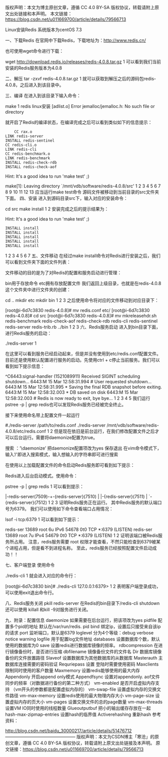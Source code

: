 版权声明：本文为博主原创文章，遵循 CC 4.0 BY-SA 版权协议，转载请附上原文出处链接和本声明。
本文链接：https://blog.csdn.net/u011669700/article/details/79566713

Linux安装Redis
系统版本为centOS 7.3

一、下载Redis
在官网中下载Redis，下载地址为：http://www.redis.cn/


也可使用wget命令进行下载：

wget http://download.redis.io/releases/redis-4.0.8.tar.gz
1
可以看到我们当前安装的Redis服务版本为4.0.8

二、解压
tar -zxvf redis-4.0.8.tar.gz
1
就可以获取到解压之后的源码包redis-4.0.8，之后进入到该目录中。

三、编译
在进入到该目录下输入命令：

make
1
redis linux安装 [adlist.o] Error jemalloc/jemalloc.h: No such file or directory

就开启了Redis的编译状态，在编译完成之后可以看到类似如下的信息提示：

        CC rax.o
    LINK redis-server
    INSTALL redis-sentinel
    CC redis-cli.o
    LINK redis-cli
    CC redis-benchmark.o
    LINK redis-benchmark
    INSTALL redis-check-rdb
    INSTALL redis-check-aof

Hint: It's a good idea to run 'make test' ;)

make[1]: Leaving directory `/mnt/vdb/software/redis-4.0.8/src'
1
2
3
4
5
6
7
8
9
10
11
12
13
应当运行make test命令
源码文件被移动到当前目录的src文件夹下面。
四、安装
进入到源码目录src下，输入对应的安装命令：

cd src
make install
1
2
安装完成之后的提示结果为：

Hint: It's a good idea to run 'make test' ;)

    INSTALL install
    INSTALL install
    INSTALL install
    INSTALL install
    INSTALL install
1
2
3
4
5
6
7
五、文件移动
在经过make install命令对Redis进行安装之后，我们可以看到文件夹下面的文件列表：


文件移动的目的是为了对Redis的配置和服务启动进行管理：

bin用于存放命令
etc拥有存放配置文件
我们返回上级目录，也就是在redis-4.0.8这个文件夹中进行文件夹的创建：

cd ..
mkdir etc
mkdir bin
1
2
3
之后使用命令将对应的文件移动到对应目录下：

[root@i-6d7c3830 redis-4.0.8]# mv redis.conf etc/
[root@i-6d7c3830 redis-4.0.8]# cd src
[root@i-6d7c3830 redis-4.0.8]# mv mkreleasehdr.sh  redis-benchmark  redis-check-aof  redis-check-rdb  redis-cli  redis-sentinel  redis-server  redis-trib.rb ../bin
1
2
3
六、Redis服务启动
进入到bin目录下面，进行Redis服务的启动：

./redis-server
1


在这里可以看到服务已经启动起来，但是并没有使用到etc/redis.conf配置文件。目前还是使用默认配置进行服务的启动。先使用ctrl + c停止当前服务。我们可以看到如下提示信息：

^C6443:signal-handler (1521089911) Received SIGINT scheduling shutdown...
6443:M 15 Mar 12:58:31.994 # User requested shutdown...
6443:M 15 Mar 12:58:31.995 * Saving the final RDB snapshot before exiting.
6443:M 15 Mar 12:58:32.003 * DB saved on disk
6443:M 15 Mar 12:58:32.003 # Redis is now ready to exit, bye bye...
1
2
3
4
5
我们运行pstree -p | grep redis也可以发现Redis服务已经被完全终止。

接下来使用命名带上配置文件一起运行

#./redis-server /path/to/redis.conf
./redis-server /mnt/vdb/software/redis-4.0.8/etc/redis.conf
1
2
但是现在依旧是前台运行，在我们修改配置文件之后才可以后台运行。需要将daemonize配置为true。

搜索 ：’\daemonize’
把daemonize配置项改为yes
保存退出
在vim命令模式下，输入’/'即进入搜索模式，输入想输入的字符串即可进行搜索

在使用以上加载配置文件的命令启动Redis服务即可看到如下提示：

Redis进入后台启动模式。使用命令：

pstree -p | grep redis
1
可以看到提示：

|-redis-server(7509)-+-{redis-server}(7510)
       |                    |-{redis-server}(7511)
       |                    `-{redis-server}(7512)
1
2
3
证明Redis服务正在运行。
其中Redis服务的默认端口号为6379。
我们可以使用如下命令查看端口占用情况：

lsof -i tcp:6379
1
可以看到如下提示：

redis-ser 13689 root    6u  IPv6  54678      0t0  TCP *:6379 (LISTEN)
redis-ser 13689 root    7u  IPv4  54679      0t0  TCP *:6379 (LISTEN)
1
2
证明该端口被Redis服务所占用。
注意，redis服务需要 root 权限才能查看，不然只能检查到6379被某个进程占用，但是看不到进程名称。
至此，redis服务已经按照配置文件启动成功！！

七、客户端登录
使用命令

./redis-cli
1
就会进入对应的命令行：

[root@i-6d7c3830 bin]# ./redis-cli
127.0.0.1:6379>
1
2
表明客户端登录成功，可以使用exit退出命令行。

八、Redis服务关闭
pkill redis-server
在Redis的bin目录下/redis-cli shutdown
还可以使用 killall 和kill -9对服务进行关闭。

九、附录：配置信息
daemonize 如果需要在后台运行，把该项改为yes
pidfile 配置多个pid的地址 默认在/var/run/redis. pid
bind 绑定ip，设置后只接受来自该ip的请求
port 监听端口，默认是6379
loglevel 分为4个等级：debug verbose notice warning
logfile 用于配置log文件地址
databases 设置数据库个数，默认使用的数据库为0
save 设置redis进行数据库镜像的频率。
rdbcompression 在进行镜像备份时，是否进行压缩
dbfilename 镜像备份文件的文件名
Dir 数据库镜像备份的文件放置路径
Slaveof 设置数据库为其他数据库的从数据库
Masterauth 主数据库连接需要的密码验证
Requriepass 设置 登陆时需要使用密码
Maxclients 限制同时使用的客户数量
Maxmemory 设置redis能够使用的最大内存
Appendonly 开启append only模式
Appendfsync 设置对appendonly. aof文件同步的频率（对数据进行备份的第二种方式）
vm-enabled 是否开启虚拟内存支持 （vm开头的参数都是配置虚拟内存的）
vm-swap-file 设置虚拟内存的交换文件路径
vm-max-memory 设置redis使用的最大物理内存大小
vm-page-size 设置虚拟内存的页大小
vm-pages 设置交换文件的总的page数量
vm-max-threads 设置VM IO同时使用的线程数量
Glueoutputbuf 把小的输出缓存存放在一起
hash-max-zipmap-entries 设置hash的临界值
Activerehashing 重新hash
参考资料：

http://blog.csdn.net/baidu_30000217/article/details/51476712
————————————————
版权声明：本文为CSDN博主「寒沧」的原创文章，遵循 CC 4.0 BY-SA 版权协议，转载请附上原文出处链接及本声明。
原文链接：https://blog.csdn.net/u011669700/article/details/79566713
